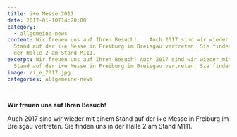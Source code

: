 ```yaml
---
title: i+e Messe 2017
date: 2017-01-10T14:20:00
category:
  - allgemeine-news
content: Wir freuen uns auf Ihren Besuch!    Auch 2017 sind wir wieder mit einem
  Stand auf der i+e Messe in Freiburg im Breisgau vertreten. Sie finden uns in
  der Halle 2 am Stand M111.
excerpt: Wir freuen uns auf Ihren Besuch! Auch 2017 sind wir wieder mit einem
  Stand auf der i+e Messe in Freiburg im Breisgau vertreten. Sie finden …
image: /i_e_2017.jpg
categories: allgemeine-news
---
```


<figure class="wp-block-image size-large"><img loading="lazy"   src="/i_e_2017.jpg" alt="" class="wp-image-688"   /></figure>



<strong>Wir freuen uns auf Ihren Besuch!</strong></p>



<p>Auch 2017 sind wir wieder mit einem Stand auf der i+e Messe in Freiburg im Breisgau vertreten. Sie finden uns in der Halle 2 am Stand M111.</p>

